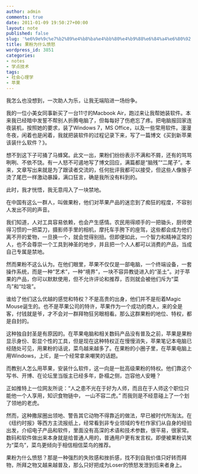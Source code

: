 ```yaml
---
author: admin
comments: true
date: 2011-01-09 19:50:27+00:00
layout: note
published: false
slug: '%e6%9e%9c%e7%b2%89%e4%b8%ba%e4%bb%80%e4%b9%88%e6%84%a4%e6%80%92'
title: 果粉为什么愤怒
wordpress_id: 3851
categories:
- notes
- 学点技术
tags:
- 社会心理学
- 苹果
---
```


我怎么也没想到，一次助人为乐，让我无端陷进一场纷争。

我的一位小美女同事新买了一台11寸的Macbook Air，跑过来让我帮她装软件。本来我已经暗中发誓不帮别人折腾电脑了，但每每好了伤疤忘了疼。把电脑报回家连夜装机，按照她的要求，装了Windows 7，MS Office，以及一些常用软件。漫漫冬夜，闲着也是闲着，我就把装软件的过程记录下来，写了一篇博文《买到新苹果该装什么软件？》。

想不到这下子可捅了马蜂窝。此文一出，果粉们纷纷表示不满和不屑，还有的骂骂咧咧、不依不饶。有一人怒不可遏地写了博文回应，满篇都是“脑残”“二尾子”。本来，文章写出来就是为了跟读者交流的，任何批评我都可以接受，但这些人像猴子烫了尾巴一样激动暴躁，满口狂言，确是我所没有料到的。

此时，我才恍悟，我无意闯入了一块禁地。

在中国有这么一群人，叫做果粉，他们对苹果产品的迷恋到了痴狂的程度，不容别人发出不同的声音。

我们知道，人对工具容易依赖，也会产生感情。农民用得顺手的一把锄头，厨师使得习惯的一把菜刀，摄影师手里的相机，摩托车手胯下的座驾，这些都会成为他们离不开的爱物，一旦换一个，就会觉得别扭。但即便如此，一个智力和精神正常的人，也不会尊崇一个工具到神圣的地步，并且把一个人人都可以消费的产品，当成自己专属是禁地。

然而果粉不这么认为。在他们眼里，苹果不仅仅是一部电脑，一个终端设备，一套操作系统，而是一种“艺术”，一种“境界”，一块不容异教徒进入的“圣土”。对于苹果的产品，你可以默默使用，但不允许评论和推荐，否则就会被他们斥为“菜鸟”和“垃圾”。

谁给了他们这么优越的感觉和特权？不是高贵的出身，他们并不是衔着Magic Mouse诞生的。也不是苹果公司的特许，苹果作为一个成功的商人，来的全是客，付钱就是爷，才不会对一群拜物狂另眼相看。那么这群果粉的地位、特权，都是自封的。

这种独自封圣是有原因的。在苹果电脑和相关数码产品没有普及之前，苹果是果粉显示身份、彰显个性的工具，但是现在这种特权正在慢慢消失，苹果笔记本电脑已经随处可见，用果粉的话说，菜鸟越来越多了。在果粉的小圈子里，在苹果电脑上用Windows，上IE，是一个经常拿来嘲笑的话题。

而教别人怎么用苹果，安装什么软件，这一向是一批高级果粉的特权。他们靠这个写书、开博、在论坛里当版主已经多年，卧榻之侧，岂容他人安睡？

正如推特上一位网友所说：“人之患不光在于好为人师，而且在于人师这个职位只能他一个人享用，知识食物链中， 一山不容二虎。” 而我则是不经意碰上了一个划了领地的老虎。

然而，这种撒尿圈出领地、警告其它动物不得靠近的做法，早已被时代所淘汰。在《纽约时报》等西方主流报纸上，经常看到非专业领域的专栏作家们从自身的经验出发，介绍电子产品和软件，里面没有高深的术语和技术参数，很平易，很家常。数码和软件做出来本身就是给普通人用的，普通用户更有发言权。即便被果粉讥笑为“菜鸟”，菜鸟更倾向于相信相信菜鸟的推荐。

果粉为什么愤怒？那是一种强烈的失败感和挫折感，找不到自我价值只好转而拜物，所拜之物又越来越普及，那么只好把成为Loser的愤怒发泄到后来者身上。









